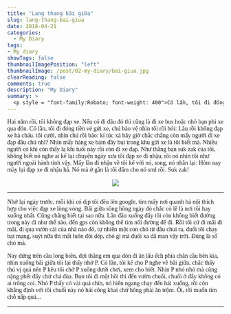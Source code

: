 ```yaml
---
title: "Lang thang bãi giữa"
slug: lang-thang-bai-giua
date: 2018-04-21
categories:
  - My Diary
tags:
- My diary
showTags: false
thumbnailImagePosition: "left"
thumbnailImage: /post/02-my-diary/bai-giua.jpg
clearReading: false	
comments: true
description: "My Diary"
summary: >
  <p style = "font-family:Roboto; font-weight: 400">Có lần, tôi đi đóng tiền vé gửi xe, chú bảo vệ nhìn tôi rồi hỏi: Lâu rồi không đạp xe hả cháu. Tôi cười, nhìn chú rồi bảo: kí túc xá bây giờ chắc chẳng còn mấy người đi xe đạp đâu chú nhỉ?</p>
---
```


<p style = "font-family:Lora; font-weight: 400">Hai năm rồi, tôi không đạp xe. Nếu có đi đâu đó thì cũng là đi xe bus hoặc nhỏ bạn phi xe qua đón. Có lần, tôi đi đóng tiền vé gửi xe, chú bảo vệ nhìn tôi rồi hỏi: Lâu rồi không đạp xe hả cháu. tôi cười, nhìn chú rồi bảo: kí túc xá bây giờ chắc chẳng còn mấy người đi xe đạp đâu chú nhỉ? Nhìn mấy hàng xe bám đầy bụi trong khu gửi xe là tôi biết mà. Nhiều người có khi còn thấy lạ khi tuổi này rồi còn đi xe đạp. Như thằng bạn suk zak của tôi, không biết nó nghe ai kể lại chuyện ngày xưa tôi đạp xe đi nhậu, rồi nó nhìn tôi như người ngoài hành tinh vậy. Mấy lần đi nhậu về tôi kể với nó, song, nó nhắn lại: Hôm nay mày lại đạp xe đi nhậu hả. Nó mà ở gần là tôi đấm cho nó sml rồi. Suk zak!</p>

<p align="center"><img src="/post/02-my-diary/lang-thang-bai-giua.jpg" style="max-width:100%"></p>

---

<p style = "font-family:Lora; font-weight: 400">Nhớ lại ngày trước, mỗi khi có dịp tôi đều lên google, tìm mấy nơi quanh hà nội thích hợp cho việc đạp xe lòng vòng. Bãi giữa sông hồng ngày đó chắc có lẽ là nơi tôi hay xuống nhất. Cũng chẳng biết tại sao nữa. Lần đầu xuống đây tôi còn không biết đường trong này đi như thế nào, đến gps còn không thể tìm nổi đường để đi. Rồi tôi cứ đi mãi đi mãi, đi qua vườn cải của nhà nào đó, tự nhiên một con chó từ đâu chui ra, đuổi tôi chạy bạt mạng, suýt nữa thì mất luôn đôi dép, chó gì mà đuổi xa dã man vậy trời. Đúng là số chó mà.</p>

<p style = "font-family:Lora; font-weight: 400">Nay đứng trên cầu long biên, đợi thằng em qua đón đi ăn lẩu ếch phía chân cầu bên kia, nhìn xuống bãi giữa tôi lại thấy nhớ P. Có lần, tôi kể cho P nghe về bãi giữa, chắc thấy thú vị quá nên P kêu tôi chở P xuống dưới chơi, xem cho biết. Nhìn P nhỏ nhỏ mà cũng nặng phết đấy chứ chả đùa. Bọn tôi đi một hồi thì đến vườn chuối, chuối ở đây không có ai trông coi. Nhỏ P thấy có vài quả chín, nó hiên ngang chạy đến hái xuống, rồi còn khẳng định với tôi chuối này nó hái công khai chứ hông phải ăn trộm. Ôi, tôi muốn tìm chỗ nấp quá...</p>

---

